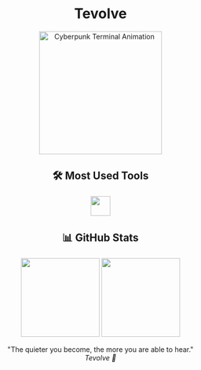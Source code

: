 <div align="center">
  <h1> Tevolve </h1>
</div>

<div align="center">
  <img src="https://camo.githubusercontent.com/55b20bfba7c8b371984c394ec258209b56757787b3ec02a0b6592195cb47d9a9/68747470733a2f2f7374617469632e7769787374617469632e636f6d2f6d656469612f3533666164305f63653037303463616130313734643661613962326238313031613632666137377e6d76322e676966" height="250" alt="Cyberpunk Terminal Animation" />
</div>



<h2><p align="center">🛠️ Most Used Tools</p></h2>

<div align="center">
   <img src="https://skillicons.dev/icons?i=python,kali,bash," height="40" />
</div>



<h2><p align="center">📊 GitHub Stats</p></h2>

<div align="center">
  <img src="https://github-readme-stats.vercel.app/api?username=Tevolve&show_icons=true&theme=tokyonight&border_radius=8&count_private=true" height="160" />
  <img src="https://github-readme-streak-stats.herokuapp.com/?user=Tevolve&theme=tokyonight" height="160" />


<p align="center">
  "The quieter you become, the more you are able to hear." <br>
  <em>Tevolve 🚀</em>
</p>
